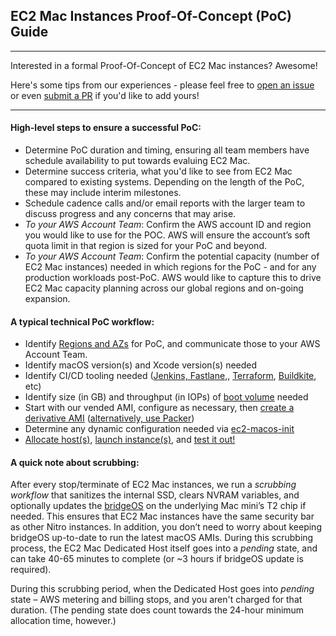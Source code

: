 ## **EC2 Mac Instances Proof-Of-Concept (PoC) Guide**
---
Interested in a formal Proof-Of-Concept of EC2 Mac instances? Awesome!

Here's some tips from our experiences - please feel free to [open an issue](https://github.com/aws-samples/amazon-ec2-mac-getting-started/issues/new/choose) or even [submit a PR](https://github.com/aws-samples/amazon-ec2-mac-getting-started/compare) if you'd like to add yours!

---

#### High-level steps to ensure a successful PoC:
* Determine PoC duration and timing, ensuring all team members have schedule availability to put towards evaluing EC2 Mac.
* Determine success criteria, what you'd like to see from EC2 Mac compared to existing systems. Depending on the length of the PoC, these may include interim milestones. 
* Schedule cadence calls and/or email reports with the larger team to discuss progress and any concerns that may arise.
* _To your AWS Account Team_: Confirm the AWS account ID and region you would like to use for the POC. AWS will ensure the account’s soft quota limit in that region is sized for your PoC and beyond.
* _To your AWS Account Team_: Confirm the potential capacity (number of EC2 Mac instances) needed in which regions for the PoC - and for any production workloads post-PoC. AWS would like to capture this to drive EC2 Mac capacity planning across our global regions and on-going expansion. 

#### A typical technical PoC workflow:
  * Identify [Regions and AZs](https://docs.aws.amazon.com/AWSEC2/latest/UserGuide/ec2-mac-instances.html#mac-instance-considerations) for PoC, and communicate those to your AWS Account Team.
  * Identify macOS version(s) and Xcode version(s) needed
  * Identify CI/CD tooling needed ([Jenkins, Fastlane,](https://aws.amazon.com/blogs/compute/unify-your-ios-mobile-app-ci-cd-pipeline-with-amazon-ec2-mac-instances-2/), [Terraform](https://github.com/terraform-aws-modules/terraform-aws-ec2-instance), [Buildkite](https://buildkite.com/docs/agent/v3/macos#main), etc)
  * Identify size (in GB) and throughput (in IOPs) of [boot volume](https://aws.amazon.com/ebs/volume-types/) needed
  * Start with our vended AMI, configure as necessary, then [create a derivative AMI](https://docs.aws.amazon.com/AWSEC2/latest/UserGuide/creating-an-ami-ebs.html) ([alternatively, use Packer](https://aws.amazon.com/blogs/compute/building-amazon-machine-images-amis-for-ec2-mac-instances-with-packer/))
  * Determine any dynamic configuration needed via [ec2-macos-init](https://github.com/aws/ec2-macos-init)
  * [Allocate host(s)](steps/01_allocate_host.md), [launch instance(s)](steps/02_launch_instance.md), and [test it out!](03_connect_and_enable.md)

#### A quick note about scrubbing:
 
After every stop/terminate of EC2 Mac instances, we run a _scrubbing workflow_ that sanitizes the internal SSD, clears NVRAM variables, and optionally updates the [bridgeOS](https://en.wikipedia.org/wiki/BridgeOS) on the underlying Mac mini’s T2 chip if needed. This ensures that EC2 Mac instances have the same security bar as other Nitro instances. In addition, you don’t need to worry about keeping bridgeOS up-to-date to run the latest macOS AMIs. During this scrubbing process, the EC2 Mac Dedicated Host itself goes into a _pending_ state, and can take 40-65 minutes to complete (or ~3 hours if bridgeOS update is required).

During this scrubbing period, when the Dedicated Host goes into _pending_ state – AWS metering and billing stops, and you aren't charged for that duration. (The pending state does count towards the 24-hour minimum allocation time, however.) 
  
<!-- TODO: Add Type-2 Virtualization here -->


